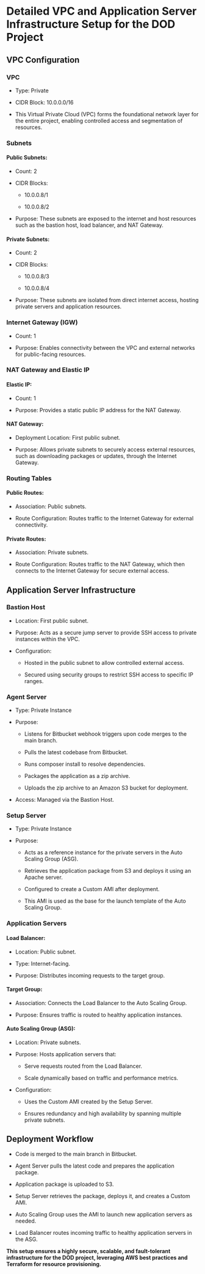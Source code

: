 # Detailed VPC and Application Server Infrastructure Setup for the DOD Project

## VPC Configuration

### VPC

* Type: Private

* CIDR Block: 10.0.0.0/16

* This Virtual Private Cloud (VPC) forms the foundational network layer for the entire project, enabling controlled access and segmentation of resources.

### Subnets

#### Public Subnets:

* Count: 2

* CIDR Blocks:

    * 10.0.0.8/1

    * 10.0.0.8/2

* Purpose: These subnets are exposed to the internet and host resources such as the bastion host, load balancer, and NAT Gateway.

#### Private Subnets:

* Count: 2

* CIDR Blocks:

    * 10.0.0.8/3

    * 10.0.0.8/4

* Purpose: These subnets are isolated from direct internet access, hosting private servers and application resources.

### Internet Gateway (IGW)

* Count: 1

* Purpose: Enables connectivity between the VPC and external networks for public-facing resources.

### NAT Gateway and Elastic IP

#### Elastic IP:

* Count: 1

* Purpose: Provides a static public IP address for the NAT Gateway.

#### NAT Gateway:

* Deployment Location: First public subnet.

* Purpose: Allows private subnets to securely access external resources, such as downloading packages or updates, through the Internet Gateway.

### Routing Tables

#### Public Routes:

* Association: Public subnets.

* Route Configuration: Routes traffic to the Internet Gateway for external connectivity.

#### Private Routes:

* Association: Private subnets.

* Route Configuration: Routes traffic to the NAT Gateway, which then connects to the Internet Gateway for secure external access.

## Application Server Infrastructure

### Bastion Host

* Location: First public subnet.

* Purpose: Acts as a secure jump server to provide SSH access to private instances within the VPC.

* Configuration:

    * Hosted in the public subnet to allow controlled external access.

    * Secured using security groups to restrict SSH access to specific IP ranges.

### Agent Server

* Type: Private Instance

* Purpose:

    * Listens for Bitbucket webhook triggers upon code merges to the main branch.

    * Pulls the latest codebase from Bitbucket.

    * Runs composer install to resolve dependencies.

    * Packages the application as a zip archive.

    * Uploads the zip archive to an Amazon S3 bucket for deployment.

* Access: Managed via the Bastion Host.
### Setup Server

* Type: Private Instance

* Purpose:

    * Acts as a reference instance for the private servers in the Auto Scaling Group (ASG).

    * Retrieves the application package from S3 and deploys it using an Apache server.

    * Configured to create a Custom AMI after deployment.

    * This AMI is used as the base for the launch template of the Auto Scaling Group.

### Application Servers

#### Load Balancer:

* Location: Public subnet.

* Type: Internet-facing.

* Purpose: Distributes incoming requests to the target group.

#### Target Group:

* Association: Connects the Load Balancer to the Auto Scaling Group.

* Purpose: Ensures traffic is routed to healthy application instances.

#### Auto Scaling Group (ASG):

* Location: Private subnets.

* Purpose: Hosts application servers that:

    * Serve requests routed from the Load Balancer.

    * Scale dynamically based on traffic and performance metrics.

* Configuration:

    * Uses the Custom AMI created by the Setup Server.

    * Ensures redundancy and high availability by spanning multiple private subnets.

## Deployment Workflow

* Code is merged to the main branch in Bitbucket.

* Agent Server pulls the latest code and prepares the application package.

* Application package is uploaded to S3.

* Setup Server retrieves the package, deploys it, and creates a Custom AMI.

* Auto Scaling Group uses the AMI to launch new application servers as needed.

* Load Balancer routes incoming traffic to healthy application servers in the ASG.

**This setup ensures a highly secure, scalable, and fault-tolerant infrastructure for the DOD project, leveraging AWS best practices and Terraform for resource provisioning.**
